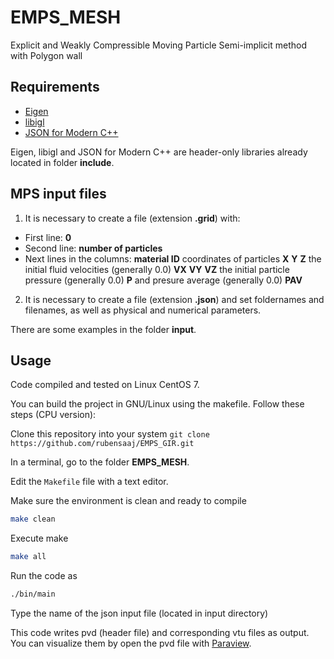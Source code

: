 # EMPS_MESH
Explicit and Weakly Compressible Moving Particle Semi-implicit method with Polygon wall

## Requirements
- [Eigen](http://eigen.tuxfamily.org/)
- [libigl](https://github.com/libigl/libigl)
- [JSON for Modern C++](https://github.com/nlohmann/json)

Eigen, libigl and JSON for Modern C++ are header-only libraries already located in folder **include**.

## MPS input files
1. It is necessary to create a file (extension **.grid**) with:
- First line: **0**
- Second line: **number of particles**
- Next lines in the columns: **material ID** coordinates of particles **X** **Y** **Z** the initial fluid velocities (generally 0.0) **VX** **VY** **VZ** the initial particle pressure (generally 0.0) **P** and presure average (generally 0.0) **PAV**

2. It is necessary to create a file (extension **.json**) and set foldernames and filenames, as well as physical and numerical parameters.

There are some examples in the folder **input**.

## Usage

Code compiled and tested on Linux CentOS 7.

You can build the project in GNU/Linux using the makefile. Follow these steps (CPU version):

Clone this repository into your system `git clone https://github.com/rubensaaj/EMPS_GIR.git`

In a terminal, go to the folder **EMPS_MESH**.

Edit the `Makefile` file with a text editor.

Make sure the environment is clean and ready to compile
```bash
make clean
```
Execute make
```bash
make all
```
Run the code as
```bash
./bin/main
```
Type the name of the json input file (located in input directory)

This code writes pvd (header file) and corresponding vtu files as output.
You can visualize them by open the pvd file with [Paraview](https://www.paraview.org).
